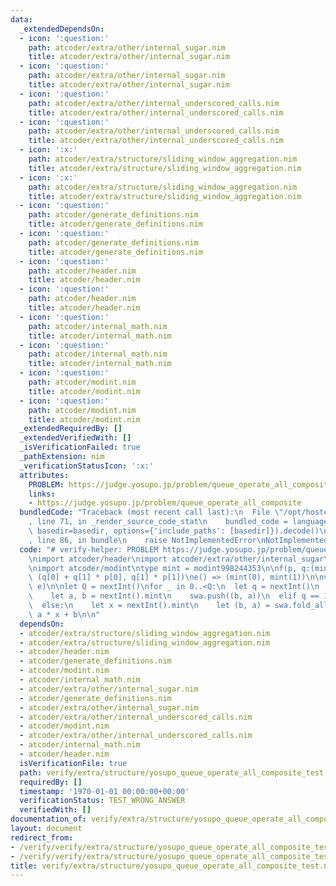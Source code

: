 ```yaml
---
data:
  _extendedDependsOn:
  - icon: ':question:'
    path: atcoder/extra/other/internal_sugar.nim
    title: atcoder/extra/other/internal_sugar.nim
  - icon: ':question:'
    path: atcoder/extra/other/internal_sugar.nim
    title: atcoder/extra/other/internal_sugar.nim
  - icon: ':question:'
    path: atcoder/extra/other/internal_underscored_calls.nim
    title: atcoder/extra/other/internal_underscored_calls.nim
  - icon: ':question:'
    path: atcoder/extra/other/internal_underscored_calls.nim
    title: atcoder/extra/other/internal_underscored_calls.nim
  - icon: ':x:'
    path: atcoder/extra/structure/sliding_window_aggregation.nim
    title: atcoder/extra/structure/sliding_window_aggregation.nim
  - icon: ':x:'
    path: atcoder/extra/structure/sliding_window_aggregation.nim
    title: atcoder/extra/structure/sliding_window_aggregation.nim
  - icon: ':question:'
    path: atcoder/generate_definitions.nim
    title: atcoder/generate_definitions.nim
  - icon: ':question:'
    path: atcoder/generate_definitions.nim
    title: atcoder/generate_definitions.nim
  - icon: ':question:'
    path: atcoder/header.nim
    title: atcoder/header.nim
  - icon: ':question:'
    path: atcoder/header.nim
    title: atcoder/header.nim
  - icon: ':question:'
    path: atcoder/internal_math.nim
    title: atcoder/internal_math.nim
  - icon: ':question:'
    path: atcoder/internal_math.nim
    title: atcoder/internal_math.nim
  - icon: ':question:'
    path: atcoder/modint.nim
    title: atcoder/modint.nim
  - icon: ':question:'
    path: atcoder/modint.nim
    title: atcoder/modint.nim
  _extendedRequiredBy: []
  _extendedVerifiedWith: []
  _isVerificationFailed: true
  _pathExtension: nim
  _verificationStatusIcon: ':x:'
  attributes:
    PROBLEM: https://judge.yosupo.jp/problem/queue_operate_all_composite
    links:
    - https://judge.yosupo.jp/problem/queue_operate_all_composite
  bundledCode: "Traceback (most recent call last):\n  File \"/opt/hostedtoolcache/Python/3.9.6/x64/lib/python3.9/site-packages/onlinejudge_verify/documentation/build.py\"\
    , line 71, in _render_source_code_stat\n    bundled_code = language.bundle(stat.path,\
    \ basedir=basedir, options={'include_paths': [basedir]}).decode()\n  File \"/opt/hostedtoolcache/Python/3.9.6/x64/lib/python3.9/site-packages/onlinejudge_verify/languages/nim.py\"\
    , line 86, in bundle\n    raise NotImplementedError\nNotImplementedError\n"
  code: "# verify-helper: PROBLEM https://judge.yosupo.jp/problem/queue_operate_all_composite\n\
    \nimport atcoder/header\nimport atcoder/extra/other/internal_sugar\nimport atcoder/extra/structure/sliding_window_aggregation\n\
    \nimport atcoder/modint\ntype mint = modint998244353\n\nf(p, q:(mint,mint)) =>\
    \ (q[0] + q[1] * p[0], q[1] * p[1])\ne() => (mint(0), mint(1))\n\nvar swa = initSlidingWindowAggregation(f,\
    \ e)\n\nlet Q = nextInt()\nfor _ in 0..<Q:\n  let q = nextInt()\n  if q == 0:\n\
    \    let a, b = nextInt().mint\n    swa.push((b, a))\n  elif q == 1:\n    swa.pop()\n\
    \  else:\n    let x = nextInt().mint\n    let (b, a) = swa.fold_all()\n    echo\
    \ a * x + b\n\n"
  dependsOn:
  - atcoder/extra/structure/sliding_window_aggregation.nim
  - atcoder/extra/structure/sliding_window_aggregation.nim
  - atcoder/header.nim
  - atcoder/generate_definitions.nim
  - atcoder/modint.nim
  - atcoder/internal_math.nim
  - atcoder/extra/other/internal_sugar.nim
  - atcoder/generate_definitions.nim
  - atcoder/extra/other/internal_sugar.nim
  - atcoder/extra/other/internal_underscored_calls.nim
  - atcoder/modint.nim
  - atcoder/extra/other/internal_underscored_calls.nim
  - atcoder/internal_math.nim
  - atcoder/header.nim
  isVerificationFile: true
  path: verify/extra/structure/yosupo_queue_operate_all_composite_test.nim
  requiredBy: []
  timestamp: '1970-01-01 00:00:00+00:00'
  verificationStatus: TEST_WRONG_ANSWER
  verifiedWith: []
documentation_of: verify/extra/structure/yosupo_queue_operate_all_composite_test.nim
layout: document
redirect_from:
- /verify/verify/extra/structure/yosupo_queue_operate_all_composite_test.nim
- /verify/verify/extra/structure/yosupo_queue_operate_all_composite_test.nim.html
title: verify/extra/structure/yosupo_queue_operate_all_composite_test.nim
---
```

